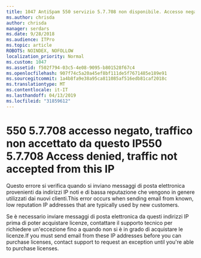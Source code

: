 ```yaml
---
title: 1047 AntiSpam 550 servizio 5.7.708 non disponibile. Accesso negato, traffico non accettato da questo IP
ms.author: chrisda
author: chrisda
manager: serdars
ms.date: 9/28/2018
ms.audience: ITPro
ms.topic: article
ROBOTS: NOINDEX, NOFOLLOW
localization_priority: Normal
ms.custom: 1047
ms.assetid: f502f794-03c5-4e08-9095-b801528f67c4
ms.openlocfilehash: 907f74c5a20a45ef8bf111de5f7671485e189e91
ms.sourcegitcommit: 1a4b8fa9e38a95ca811085af516edb81caf2018c
ms.translationtype: MT
ms.contentlocale: it-IT
ms.lasthandoff: 04/13/2019
ms.locfileid: "31859612"
---
```

# <a name="550-57708-access-denied-traffic-not-accepted-from-this-ip"></a><span data-ttu-id="ad1bd-103">550 5.7.708 accesso negato, traffico non accettato da questo IP</span><span class="sxs-lookup"><span data-stu-id="ad1bd-103">550 5.7.708 Access denied, traffic not accepted from this IP</span></span>

<span data-ttu-id="ad1bd-104">Questo errore si verifica quando si inviano messaggi di posta elettronica provenienti da indirizzi IP noti e di bassa reputazione che vengono in genere utilizzati dai nuovi clienti.</span><span class="sxs-lookup"><span data-stu-id="ad1bd-104">This error occurs when sending email from known, low reputation IP addresses that are typically used by new customers.</span></span>

<span data-ttu-id="ad1bd-105">Se è necessario inviare messaggi di posta elettronica da questi indirizzi IP prima di poter acquistare licenze, contattare il supporto tecnico per richiedere un'eccezione fino a quando non si è in grado di acquistare le licenze.</span><span class="sxs-lookup"><span data-stu-id="ad1bd-105">If you must send email from these IP addresses before you can purchase licenses, contact support to request an exception until you're able to purchase licenses.</span></span>
